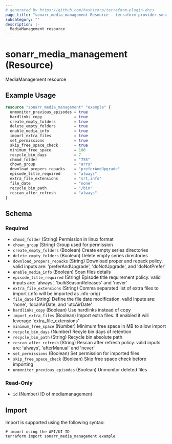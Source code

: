 ```yaml
---
# generated by https://github.com/hashicorp/terraform-plugin-docs
page_title: "sonarr_media_management Resource - terraform-provider-sonarr"
subcategory: ""
description: |-
  MediaManagement resource
---
```


# sonarr_media_management (Resource)

MediaManagement resource

## Example Usage

```terraform
resource "sonarr_media_management" "example" {
  unmonitor_previous_episodes = true
  hardlinks_copy              = true
  create_empty_folders        = true
  delete_empty_folders        = true
  enable_media_info           = true
  import_extra_files          = true
  set_permissions             = true
  skip_free_space_check       = true
  minimum_free_space          = 100
  recycle_bin_days            = 7
  chmod_folder                = "755"
  chown_group                 = "arrs"
  download_propers_repacks    = "preferAndUpgrade"
  episode_title_required      = "always"
  extra_file_extensions       = "srt,info"
  file_date                   = "none"
  recycle_bin_path            = "/bin"
  rescan_after_refresh        = "always"
}
```

<!-- schema generated by tfplugindocs -->
## Schema

### Required

- `chmod_folder` (String) Permission in linux format
- `chown_group` (String) Group used for permission
- `create_empty_folders` (Boolean) Create empty series directories
- `delete_empty_folders` (Boolean) Delete empty series directories
- `download_propers_repacks` (String) Download proper and repack policy. valid inputs are: 'preferAndUpgrade', 'doNotUpgrade', and 'doNotPrefer'
- `enable_media_info` (Boolean) Scan files details
- `episode_title_required` (String) Episode title requirement policy. valid inputs are: 'always', 'bulkSeasonReleases' and 'never'
- `extra_file_extensions` (String) Comma separated list of extra files to import (.nfo will be imported as .nfo-orig)
- `file_date` (String) Define the file date modification. valid inputs are: 'none', 'localAirDate, and 'utcAirDate'
- `hardlinks_copy` (Boolean) Use hardlinks instead of copy
- `import_extra_files` (Boolean) Import extra files. If enabled it will leverage 'extra_file_extensions'
- `minimum_free_space` (Number) Minimum free space in MB to allow import
- `recycle_bin_days` (Number) Recyle bin days of retention
- `recycle_bin_path` (String) Recycle bin absolute path
- `rescan_after_refresh` (String) Rescan after refresh policy. valid inputs are: 'always', 'afterManual' and 'never'
- `set_permissions` (Boolean) Set permission for imported files
- `skip_free_space_check` (Boolean) Skip free space check before importing
- `unmonitor_previous_episodes` (Boolean) Unmonitor deleted files

### Read-Only

- `id` (Number) ID of mediamanagement

## Import

Import is supported using the following syntax:

```shell
# import using the API/UI ID
terraform import sonarr_media_management.example
```

